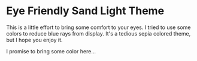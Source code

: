 # Eye Friendly Sand Light Theme

This is a little effort to bring some comfort to your eyes. I tried to use some colors to reduce blue rays from display. It's a tedious sepia colored theme, but I hope you enjoy it.

I promise to bring some color here...